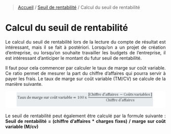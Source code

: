 > [Accueil](../index) / [Seuil de rentabilité](./index) / Calcul du seuil de rentabilité

# Calcul du seuil de rentabilité

<div style='text-align: justify;'>
Le calcul du seuil de rentabilité lors de la lecture du compte de résultat est intéressant, mais il se fait à postériori. Lorsqu’on a un projet de création d’entreprise, ou lorsqu’on souhaite travailler les budgets de l’entreprise, il est intéressant d’anticiper le montant du futur seuil de rentabilité.

Il faut pour cela commencer par calculer le taux de marge sur coût variable. Ce ratio permet de mesurer la part du chiffre d’affaires qui pourra servir à payer les frais. Le taux de marge sur coût variable (TM/CV) se calcule de la manière suivante.
</div>

![calcul_tmcv](../../images/break_even/calcul_tmcv.jpg)

<div style='text-align: justify;'>
Le seuil de rentabilité peut également être calculé par la formule suivante :
<strong>Seuil de rentabilité = (chiffre d’affaires * charges fixes) / marge sur coût variable (M/cv)</strong></div>

